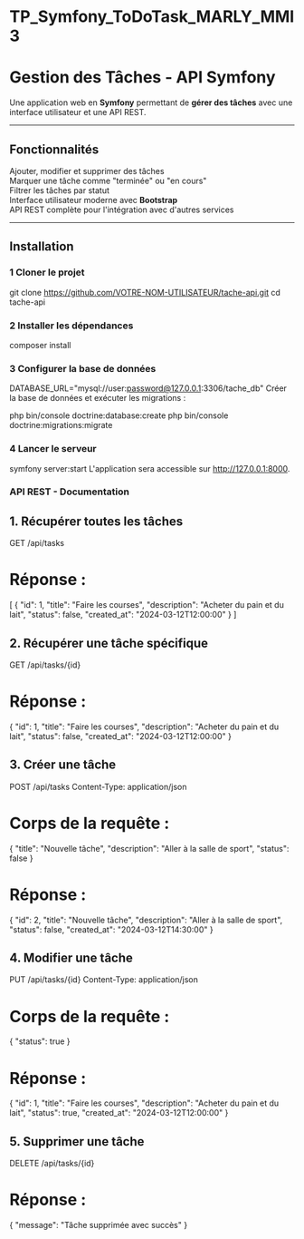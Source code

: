 # TP_Symfony_ToDoTask_MARLY_MMI3

# Gestion des Tâches - API Symfony

Une application web en **Symfony** permettant de **gérer des tâches** avec une interface utilisateur et une API REST.

---

## Fonctionnalités
 Ajouter, modifier et supprimer des tâches  
 Marquer une tâche comme "terminée" ou "en cours"  
 Filtrer les tâches par statut  
 Interface utilisateur moderne avec **Bootstrap**  
 API REST complète pour l'intégration avec d'autres services  

---

## Installation

### 1 **Cloner le projet**

git clone https://github.com/VOTRE-NOM-UTILISATEUR/tache-api.git
cd tache-api

### 2 Installer les dépendances

composer install

### 3 Configurer la base de données

DATABASE_URL="mysql://user:password@127.0.0.1:3306/tache_db"
Créer la base de données et exécuter les migrations :

php bin/console doctrine:database:create
php bin/console doctrine:migrations:migrate

### 4 Lancer le serveur

symfony server:start
L'application sera accessible sur http://127.0.0.1:8000.

### API REST - Documentation

## 1. Récupérer toutes les tâches

GET /api/tasks

# Réponse :

[
    {
        "id": 1,
        "title": "Faire les courses",
        "description": "Acheter du pain et du lait",
        "status": false,
        "created_at": "2024-03-12T12:00:00"
    }
]

## 2. Récupérer une tâche spécifique

GET /api/tasks/{id}

# Réponse :

{
    "id": 1,
    "title": "Faire les courses",
    "description": "Acheter du pain et du lait",
    "status": false,
    "created_at": "2024-03-12T12:00:00"
}

## 3. Créer une tâche

POST /api/tasks
Content-Type: application/json

# Corps de la requête :

{
    "title": "Nouvelle tâche",
    "description": "Aller à la salle de sport",
    "status": false
}

# Réponse :

{
    "id": 2,
    "title": "Nouvelle tâche",
    "description": "Aller à la salle de sport",
    "status": false,
    "created_at": "2024-03-12T14:30:00"
}

## 4. Modifier une tâche

PUT /api/tasks/{id}
Content-Type: application/json

# Corps de la requête :

{
    "status": true
}

# Réponse :

{
    "id": 1,
    "title": "Faire les courses",
    "description": "Acheter du pain et du lait",
    "status": true,
    "created_at": "2024-03-12T12:00:00"
}

## 5. Supprimer une tâche

DELETE /api/tasks/{id}

# Réponse :

{
    "message": "Tâche supprimée avec succès"
}
